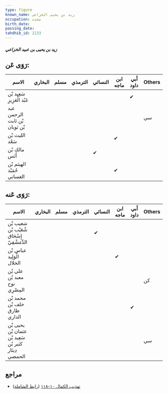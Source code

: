 ```yaml
---
type: figure
known_name: زيد بن يحيى الخزاعي
occupation: محدث
birth_date:
passing_date:
tahdhib_id: 2133
---
```

##### زيد بن يحيى بن عبيد الخزاعي

## رَوَى عَن:
| الاسم                         | البخاري | مسلم | الترمذي | النسائي | ابن ماجه | أبي داود | Others |
| ----------------------------- | ------- | ---- | ------- | ------- | -------- | -------- | ------ |
| سَعِيد بْن عَبْد الْعَزِيزِ   |         |      |         |         |          | ✔        |        |
| عبد الرحمن بْن ثابت بْن ثوبان |         |      |         |         |          |          | سي     |
| الليث بْن سَعْد               |         |      |         |         | ✔        |          |        |
| مالك بْن أَنَس                |         |      |         | ✔       |          |          |        |
| الهيثم بْن حُمَيْد الغساني    |         |      |         |         | ✔        |          |        |
## رَوَى عَنه:
| الاسم                                                 | البخاري | مسلم | الترمذي | النسائي | ابن ماجه | أبي داود | Others |
| ----------------------------------------------------- | ------- | ---- | ------- | ------- | -------- | -------- | ------ |
| شعيب بْن شُعَيْب بْن إِسْحَاق الدِّمَشْقِيّ           |         |      |         | ✔       |          |          |        |
| عباس بْن الْوَلِيد الخلال                             |         |      |         |         | ✔        |          |        |
| علي بْن معبد بْن نوح المِصْرِي                        |         |      |         |         |          |          | كن     |
| محمد بْن خلف بْن طارق الداري                          |         |      |         |         |          | ✔        |        |
| يحيى بْن عثمان بْن سَعِيد بْن كثير بْن دِينَار الحمصي |         |      |         |         |          |          | سي     |
## مراجع
- [تهذيب الكمال ١٠-١١٨](obsidian://open?vault=Tahdhib-al-Kamal&file=Figures/٢١٣٣-زيد%20بن%20يحيى%20بن%20عبيد%20الخزاعي) ([رابط الشاملة](https://shamela.ws/book/3722/4890))